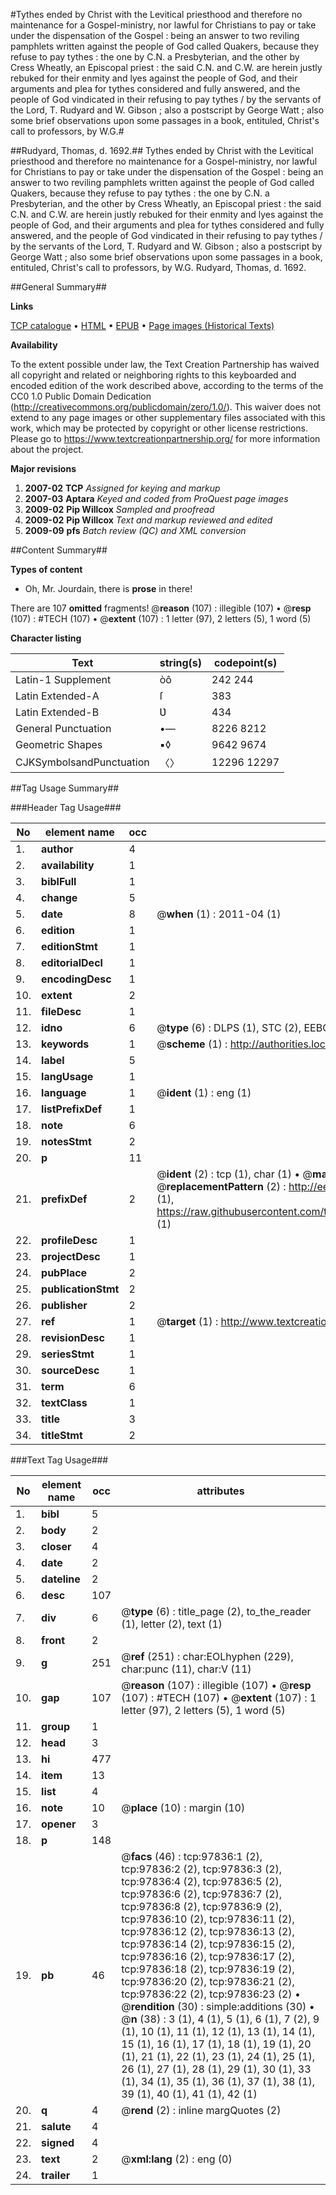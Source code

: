 #Tythes ended by Christ with the Levitical priesthood and therefore no maintenance for a Gospel-ministry, nor lawful for Christians to pay or take under the dispensation of the Gospel : being an answer to two reviling pamphlets written against the people of God called Quakers, because they refuse to pay tythes : the one by C.N. a Presbyterian, and the other by Cress Wheatly, an Episcopal priest : the said C.N. and C.W. are herein justly rebuked for their enmity and lyes against the people of God, and their arguments and plea for tythes considered and fully answered, and the people of God vindicated in their refusing to pay tythes / by the servants of the Lord, T. Rudyard and W. Gibson ; also a postscript by George Watt ; also some brief observations upon some passages in a book, entituled, Christ's call to professors, by W.G.#

##Rudyard, Thomas, d. 1692.##
Tythes ended by Christ with the Levitical priesthood and therefore no maintenance for a Gospel-ministry, nor lawful for Christians to pay or take under the dispensation of the Gospel : being an answer to two reviling pamphlets written against the people of God called Quakers, because they refuse to pay tythes : the one by C.N. a Presbyterian, and the other by Cress Wheatly, an Episcopal priest : the said C.N. and C.W. are herein justly rebuked for their enmity and lyes against the people of God, and their arguments and plea for tythes considered and fully answered, and the people of God vindicated in their refusing to pay tythes / by the servants of the Lord, T. Rudyard and W. Gibson ; also a postscript by George Watt ; also some brief observations upon some passages in a book, entituled, Christ's call to professors, by W.G.
Rudyard, Thomas, d. 1692.

##General Summary##

**Links**

[TCP catalogue](http://www.ota.ox.ac.uk/tcp/)  • 
[HTML](http://tei.it.ox.ac.uk/tcp/Texts-HTML/free/A57/A57824.html)  • 
[EPUB](http://tei.it.ox.ac.uk/tcp/Texts-EPUB/free/A57/A57824.epub) • 
[Page images (Historical Texts)](https://historicaltexts.jisc.ac.uk/eebo-13127063e)

**Availability**

To the extent possible under law, the Text Creation Partnership has waived all copyright and related or neighboring rights to this keyboarded and encoded edition of the work described above, according to the terms of the CC0 1.0 Public Domain Dedication (http://creativecommons.org/publicdomain/zero/1.0/). This waiver does not extend to any page images or other supplementary files associated with this work, which may be protected by copyright or other license restrictions. Please go to https://www.textcreationpartnership.org/ for more information about the project.

**Major revisions**

1. __2007-02__ __TCP__ *Assigned for keying and markup*
1. __2007-03__ __Aptara__ *Keyed and coded from ProQuest page images*
1. __2009-02__ __Pip Willcox__ *Sampled and proofread*
1. __2009-02__ __Pip Willcox__ *Text and markup reviewed and edited*
1. __2009-09__ __pfs__ *Batch review (QC) and XML conversion*

##Content Summary##

**Types of content**

  * Oh, Mr. Jourdain, there is **prose** in there!

There are 107 **omitted** fragments! 
 @__reason__ (107) : illegible (107)  •  @__resp__ (107) : #TECH (107)  •  @__extent__ (107) : 1 letter (97), 2 letters (5), 1 word (5)

**Character listing**


|Text|string(s)|codepoint(s)|
|---|---|---|
|Latin-1 Supplement|òô|242 244|
|Latin Extended-A|ſ|383|
|Latin Extended-B|Ʋ|434|
|General Punctuation|•—|8226 8212|
|Geometric Shapes|▪◊|9642 9674|
|CJKSymbolsandPunctuation|〈〉|12296 12297|

##Tag Usage Summary##

###Header Tag Usage###

|No|element name|occ|attributes|
|---|---|---|---|
|1.|__author__|4||
|2.|__availability__|1||
|3.|__biblFull__|1||
|4.|__change__|5||
|5.|__date__|8| @__when__ (1) : 2011-04 (1)|
|6.|__edition__|1||
|7.|__editionStmt__|1||
|8.|__editorialDecl__|1||
|9.|__encodingDesc__|1||
|10.|__extent__|2||
|11.|__fileDesc__|1||
|12.|__idno__|6| @__type__ (6) : DLPS (1), STC (2), EEBO-CITATION (1), OCLC (1), VID (1)|
|13.|__keywords__|1| @__scheme__ (1) : http://authorities.loc.gov/ (1)|
|14.|__label__|5||
|15.|__langUsage__|1||
|16.|__language__|1| @__ident__ (1) : eng (1)|
|17.|__listPrefixDef__|1||
|18.|__note__|6||
|19.|__notesStmt__|2||
|20.|__p__|11||
|21.|__prefixDef__|2| @__ident__ (2) : tcp (1), char (1)  •  @__matchPattern__ (2) : ([0-9\-]+):([0-9IVX]+) (1), (.+) (1)  •  @__replacementPattern__ (2) : http://eebo.chadwyck.com/downloadtiff?vid=$1&page=$2 (1), https://raw.githubusercontent.com/textcreationpartnership/Texts/master/tcpchars.xml#$1 (1)|
|22.|__profileDesc__|1||
|23.|__projectDesc__|1||
|24.|__pubPlace__|2||
|25.|__publicationStmt__|2||
|26.|__publisher__|2||
|27.|__ref__|1| @__target__ (1) : http://www.textcreationpartnership.org/docs/. (1)|
|28.|__revisionDesc__|1||
|29.|__seriesStmt__|1||
|30.|__sourceDesc__|1||
|31.|__term__|6||
|32.|__textClass__|1||
|33.|__title__|3||
|34.|__titleStmt__|2||


###Text Tag Usage###

|No|element name|occ|attributes|
|---|---|---|---|
|1.|__bibl__|5||
|2.|__body__|2||
|3.|__closer__|4||
|4.|__date__|2||
|5.|__dateline__|2||
|6.|__desc__|107||
|7.|__div__|6| @__type__ (6) : title_page (2), to_the_reader (1), letter (2), text (1)|
|8.|__front__|2||
|9.|__g__|251| @__ref__ (251) : char:EOLhyphen (229), char:punc (11), char:V (11)|
|10.|__gap__|107| @__reason__ (107) : illegible (107)  •  @__resp__ (107) : #TECH (107)  •  @__extent__ (107) : 1 letter (97), 2 letters (5), 1 word (5)|
|11.|__group__|1||
|12.|__head__|3||
|13.|__hi__|477||
|14.|__item__|13||
|15.|__list__|4||
|16.|__note__|10| @__place__ (10) : margin (10)|
|17.|__opener__|3||
|18.|__p__|148||
|19.|__pb__|46| @__facs__ (46) : tcp:97836:1 (2), tcp:97836:2 (2), tcp:97836:3 (2), tcp:97836:4 (2), tcp:97836:5 (2), tcp:97836:6 (2), tcp:97836:7 (2), tcp:97836:8 (2), tcp:97836:9 (2), tcp:97836:10 (2), tcp:97836:11 (2), tcp:97836:12 (2), tcp:97836:13 (2), tcp:97836:14 (2), tcp:97836:15 (2), tcp:97836:16 (2), tcp:97836:17 (2), tcp:97836:18 (2), tcp:97836:19 (2), tcp:97836:20 (2), tcp:97836:21 (2), tcp:97836:22 (2), tcp:97836:23 (2)  •  @__rendition__ (30) : simple:additions (30)  •  @__n__ (38) : 3 (1), 4 (1), 5 (1), 6 (1), 7 (2), 9 (1), 10 (1), 11 (1), 12 (1), 13 (1), 14 (1), 15 (1), 16 (1), 17 (1), 18 (1), 19 (1), 20 (1), 21 (1), 22 (1), 23 (1), 24 (1), 25 (1), 26 (1), 27 (1), 28 (1), 29 (1), 30 (1), 33 (1), 34 (1), 35 (1), 36 (1), 37 (1), 38 (1), 39 (1), 40 (1), 41 (1), 42 (1)|
|20.|__q__|4| @__rend__ (2) : inline margQuotes (2)|
|21.|__salute__|4||
|22.|__signed__|4||
|23.|__text__|2| @__xml:lang__ (2) : eng (0)|
|24.|__trailer__|1||

